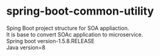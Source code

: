 # spring-boot-common-utility

Sping Boot project structure for SOA appliaction.<br>
It is base to convert SOAc application to microservice.<br>
Spring boot version-1.5.8.RELEASE<br>
Java version=8

